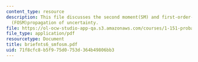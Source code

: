 ```yaml
---
content_type: resource
description: This file discusses the second moment(SM) and first-order-second-moment
  (FOSM)propagation of uncertainty.
file: https://ol-ocw-studio-app-qa.s3.amazonaws.com/courses/1-151-probability-and-statistics-in-engineering-spring-2005/71f8cfc8b5f975d0753d364b49806bb3_briefnts6_smfosm.pdf
file_type: application/pdf
resourcetype: Document
title: briefnts6_smfosm.pdf
uid: 71f8cfc8-b5f9-75d0-753d-364b49806bb3
---
```

